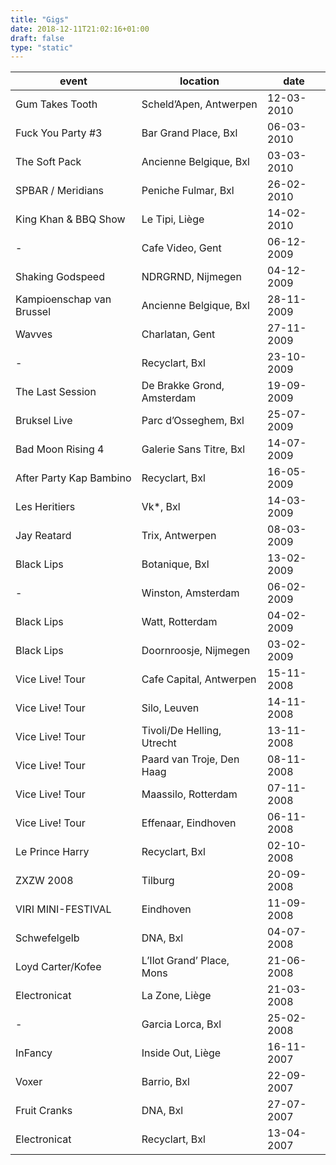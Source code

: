 ```yaml
---
title: "Gigs"
date: 2018-12-11T21:02:16+01:00
draft: false
type: "static"
---
```


<table class="table">
<thead>
<tr>
<th>event</th>
<th>location</th>
<th>date</th>
</tr>
</thead>

<tbody>
<tr>
<td>Gum Takes Tooth</td>
<td>Scheld’Apen, Antwerpen</td>
<td>12-03-2010</td>
</tr>

<tr>
<td>Fuck You Party #3</td>
<td>Bar Grand Place, Bxl</td>
<td>06-03-2010</td>
</tr>

<tr>
<td>The Soft Pack</td>
<td>Ancienne Belgique, Bxl</td>
<td>03-03-2010</td>
</tr>

<tr>
<td>SPBAR / Meridians</td>
<td>Peniche Fulmar, Bxl</td>
<td>26-02-2010</td>
</tr>

<tr>
<td>King Khan &amp; BBQ Show</td>
<td>Le Tipi, Liège</td>
<td>14-02-2010</td>
</tr>

<tr>
<td>-</td>
<td>Cafe Video, Gent</td>
<td>06-12-2009</td>
</tr>

<tr>
<td>Shaking Godspeed</td>
<td>NDRGRND, Nijmegen</td>
<td>04-12-2009</td>
</tr>

<tr>
<td>Kampioenschap van Brussel</td>
<td>Ancienne Belgique, Bxl</td>
<td>28-11-2009</td>
</tr>

<tr>
<td>Wavves</td>
<td>Charlatan, Gent</td>
<td>27-11-2009</td>
</tr>

<tr>
<td>-</td>
<td>Recyclart, Bxl</td>
<td>23-10-2009</td>
</tr>

<tr>
<td>The Last Session</td>
<td>De Brakke Grond, Amsterdam</td>
<td>19-09-2009</td>
</tr>

<tr>
<td>Bruksel Live</td>
<td>Parc d’Osseghem, Bxl</td>
<td>25-07-2009</td>
</tr>

<tr>
<td>Bad Moon Rising 4</td>
<td>Galerie Sans Titre, Bxl</td>
<td>14-07-2009</td>
</tr>

<tr>
<td>After Party Kap Bambino</td>
<td>Recyclart, Bxl</td>
<td>16-05-2009</td>
</tr>

<tr>
<td>Les Heritiers</td>
<td>Vk*, Bxl</td>
<td>14-03-2009</td>
</tr>

<tr>
<td>Jay Reatard</td>
<td>Trix, Antwerpen</td>
<td>08-03-2009</td>
</tr>

<tr>
<td>Black Lips</td>
<td>Botanique, Bxl</td>
<td>13-02-2009</td>
</tr>

<tr>
<td>-</td>
<td>Winston, Amsterdam</td>
<td>06-02-2009</td>
</tr>

<tr>
<td>Black Lips</td>
<td>Watt, Rotterdam</td>
<td>04-02-2009</td>
</tr>

<tr>
<td>Black Lips</td>
<td>Doornroosje, Nijmegen</td>
<td>03-02-2009</td>
</tr>

<tr>
<td>Vice Live! Tour</td>
<td>Cafe Capital, Antwerpen</td>
<td>15-11-2008</td>
</tr>

<tr>
<td>Vice Live! Tour</td>
<td>Silo, Leuven</td>
<td>14-11-2008</td>
</tr>

<tr>
<td>Vice Live! Tour</td>
<td>Tivoli/De Helling, Utrecht</td>
<td>13-11-2008</td>
</tr>

<tr>
<td>Vice Live! Tour</td>
<td>Paard van Troje, Den Haag</td>
<td>08-11-2008</td>
</tr>

<tr>
<td>Vice Live! Tour</td>
<td>Maassilo, Rotterdam</td>
<td>07-11-2008</td>
</tr>

<tr>
<td>Vice Live! Tour</td>
<td>Effenaar, Eindhoven</td>
<td>06-11-2008</td>
</tr>

<tr>
<td>Le Prince Harry</td>
<td>Recyclart, Bxl</td>
<td>02-10-2008</td>
</tr>

<tr>
<td>ZXZW 2008</td>
<td>Tilburg</td>
<td>20-09-2008</td>
</tr>

<tr>
<td>VIRI MINI-FESTIVAL</td>
<td>Eindhoven</td>
<td>11-09-2008</td>
</tr>

<tr>
<td>Schwefelgelb</td>
<td>DNA, Bxl</td>
<td>04-07-2008</td>
</tr>

<tr>
<td>Loyd Carter/Kofee</td>
<td>L’Ilot Grand’ Place, Mons</td>
<td>21-06-2008</td>
</tr>

<tr>
<td>Electronicat</td>
<td>La Zone, Liège</td>
<td>21-03-2008</td>
</tr>

<tr>
<td>-</td>
<td>Garcia Lorca, Bxl</td>
<td>25-02-2008</td>
</tr>

<tr>
<td>InFancy</td>
<td>Inside Out, Liège</td>
<td>16-11-2007</td>
</tr>

<tr>
<td>Voxer</td>
<td>Barrio, Bxl</td>
<td>22-09-2007</td>
</tr>

<tr>
<td>Fruit Cranks</td>
<td>DNA, Bxl</td>
<td>27-07-2007</td>
</tr>

<tr>
<td>Electronicat</td>
<td>Recyclart, Bxl</td>
<td>13-04-2007</td>
</tr>
</tbody>
</table>